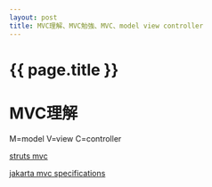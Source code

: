 ```yaml
---
layout: post
title: MVC理解、MVC勉強、MVC、model view controller
---
```

{{ page.title }}
=============

# MVC理解

M=model
V=view
C=controller

[struts mvc](https://struts.apache.org/primer.html#mvc)

[jakarta mvc specifications](https://jakarta.ee/specifications/mvc/2.1/jakarta-mvc-spec-2.1.html#mvc)
